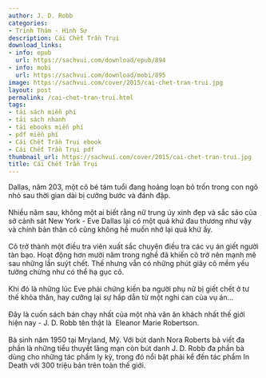 ```yaml
---
author: J. D. Robb
categories:
- Trinh Thám - Hình Sự
description: Cái Chết Trần Trụi
download_links:
- info: epub
  url: https://sachvui.com/download/epub/894
- info: mobi
  url: https://sachvui.com/download/mobi/895
image: https://sachvui.com/cover/2015/cai-chet-tran-trui.jpg
layout: post
permalink: /cai-chet-tran-trui.html
tags:
- tải sách miễn phí
- tải sách nhanh
- tải ebooks miễn phí
- pdf miễn phí
- Cái Chết Trần Trụi ebook
- Cái Chết Trần Trụi pdf
thumbnail_url: https://sachvui.com/cover/2015/cai-chet-tran-trui.jpg
title: Cái Chết Trần Trụi
---
```


 <div class="item-desc text-justify"> <p>Dallas, năm 203, một cô bé tám tuổi đang hoảng loạn bỏ trốn trong con ngõ nhỏ sau thời gian dài bị cưỡng bước và đánh đập.<br><br>Nhiều năm sau, không một ai biết rằng nữ trung úy xinh đẹp và sắc sảo của sở cảnh sát New York - Eve Dallas lại có một quá khứ đau thương như vậy và chính bản thân cô cũng không hề muốn nhớ lại quá khứ ấy.<br><br>Cô trở thành một điều tra viên xuất sắc chuyên điều tra các vụ án giết người tàn bạo. Hoạt động hơn mười năm trong nghề đã khiến cô trở nên mạnh mẽ sau những lần suýt chết. Thế nhưng vẫn có những phút giây cô mềm yếu tưởng chừng như có thể hạ gục cô.<br><br>Khi đó là những lúc Eve phải chứng kiến ba người phụ nữ bị giết chết ở tư thế khỏa thân, hay cưỡng lại sự hấp dẫn từ một nghi can của vụ án...<br><br>Đây là cuốn sách bán chạy nhất của một nhà văn ăn khách nhất thế giới hiện nay - J. D. Robb tên thật là  Eleanor Marie Robertson.<br><br>Bà sinh năm 1950 tại Mryland, Mỹ. Với bút danh Nora Roberts bà viết đa phần là những tiểu thuyết lãng mạn còn bút danh J. D. Robb đa phần bà dùng cho những tác phẩm ly kỳ, trong đó nổi bật phải kể đến tác phẩm In Death với 300 triệu bản trên toàn thế giới.</p> </div>